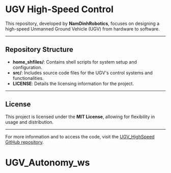 # UGV High-Speed Control

This repository, developed by **NamDinhRobotics**, focuses on designing a high-speed Unmanned Ground Vehicle (UGV) from hardware to software.

---

## Repository Structure

- **home_shfiles/**: Contains shell scripts for system setup and configuration.
- **src/**: Includes source code files for the UGV's control systems and functionalities.
- **LICENSE**: Details the licensing information for the project.

---

## License

This project is licensed under the **MIT License**, allowing for flexibility in usage and distribution.

---

For more information and to access the code, visit the [UGV_HighSpeed GitHub repository](https://github.com/NamDinhRobotics/UGV_HighSpeed).
# UGV_Autonomy_ws
